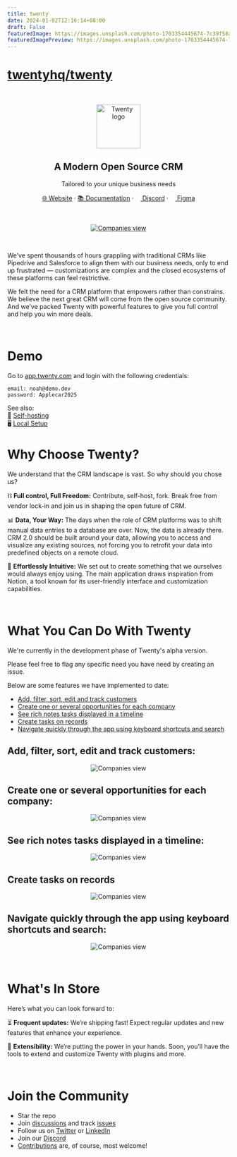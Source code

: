 ```yaml
---
title: twenty
date: 2024-01-02T12:16:14+08:00
draft: False
featuredImage: https://images.unsplash.com/photo-1703354445674-7c39f58a37ef?ixid=M3w0NjAwMjJ8MHwxfHJhbmRvbXx8fHx8fHx8fDE3MDQxNjg5NDh8&ixlib=rb-4.0.3
featuredImagePreview: https://images.unsplash.com/photo-1703354445674-7c39f58a37ef?ixid=M3w0NjAwMjJ8MHwxfHJhbmRvbXx8fHx8fHx8fDE3MDQxNjg5NDh8&ixlib=rb-4.0.3
---
```


# [twentyhq/twenty](https://github.com/twentyhq/twenty)


<br>
<p align="center">
  <a href="https://www.twenty.com">
    <img src="./packages/twenty-docs/static/img/logo-square-dark.svg" width="100px" alt="Twenty logo" />
  </a>
</p>

<h2 align="center" >A Modern Open Source CRM </h3>
<p align="center">Tailored to your unique business needs</p>

<p align="center"><a href="https://twenty.com">🌐 Website</a> · <a href="https://docs.twenty.com">📚 Documentation</a> ·  <a href="https://discord.gg/cx5n4Jzs57"><img src="./packages/twenty-docs/static/img/discord-icon.svg" width="12" height="12"/> Discord</a> · <a href="https://www.figma.com/file/xt8O9mFeLl46C5InWwoMrN/Twenty"><img src="./packages/twenty-docs/static/img/figma-icon.png"  width="12" height="12"/>  Figma</a><p>
<br />


<p align="center">
  <a href="https://www.twenty.com">
    <picture>
      <source media="(prefers-color-scheme: dark)" srcset="https://raw.githubusercontent.com/twentyhq/twenty/main/packages/twenty-docs/static/img/preview-dark.png">
      <source media="(prefers-color-scheme: light)" srcset="https://raw.githubusercontent.com/twentyhq/twenty/main/packages/twenty-docs/static/img/preview-light.png">
      <img src="./packages/twenty-docs/static/img/preview-light.png" alt="Companies view" />
    </picture>
  </a>
</p>
<br>

We’ve spent thousands of hours grappling with traditional CRMs like Pipedrive and Salesforce to align them with our business needs, only to end up frustrated — customizations are complex and the closed ecosystems of these platforms can feel restrictive.

We felt the need for a CRM platform that empowers rather than constrains. We believe the next great CRM will come from the open source community. And we’ve packed Twenty with powerful features to give you full control and help you win more deals. 

<br>

# Demo 
Go to <a href="https://app.twenty.com/">app.twenty.com</a> and login with the following credentials:
```
email: noah@demo.dev
password: Applecar2025
```

See also:  
🚀 [Self-hosting](https://docs.twenty.com/start/self-hosting/)  
🖥️ [Local Setup](https://docs.twenty.com/contributor/local-setup)  

# Why Choose Twenty?
We understand that the CRM landscape is vast. So why should you chose us?

⛓️ **Full control, Full Freedom:** Contribute, self-host, fork. Break free from vendor lock-in and join us in shaping the open future of CRM.

📊 **Data, Your Way:** The days when the role of CRM platforms was to shift manual data entries to a database are over. Now, the data is already there. CRM 2.0 should be built around your data, allowing you to access and visualize any existing sources, not forcing you to retrofit your data into predefined objects on a remote cloud.

🎨 **Effortlessly Intuitive:** We set out to create something that we ourselves would always enjoy using. The main application draws inspiration from Notion, a tool known for its user-friendly interface and customization capabilities.
<br>


<br>

# What You Can Do With Twenty
We're currently in the development phase of Twenty's alpha version.  

Please feel free to flag any specific need you have need by creating an issue.   

Below are some features we have implemented to date:

+ [Add, filter, sort, edit and track customers](#add-filter-sort-edit-and-track-customers)
+ [Create one or several opportunities for each company](#create-one-or-several-opportunities-for-each-company)
+ [See rich notes tasks displayed in a timeline](#see-rich-notes-tasks-displayed-in-a-timeline)
+ [Create tasks on records](#create-tasks-on-records)
+ [Navigate quickly through the app using keyboard shortcuts and search](#navigate-quickly-through-the-app-using-keyboard-shortcuts-and-search)

## Add, filter, sort, edit and track customers:

<p align="center">
    <picture>
      <source media="(prefers-color-scheme: dark)" srcset="https://raw.githubusercontent.com/twentyhq/twenty/main/packages/twenty-docs/static/img/visualise-customer-dark.png">
      <source media="(prefers-color-scheme: light)" srcset="https://raw.githubusercontent.com/twentyhq/twenty/main/packages/twenty-docs/static/img/visualise-customer-light.png">
      <img src="./packages/twenty-docs/static/img/visualise-customer-light.png" alt="Companies view" />
    </picture>
</p>

## Create one or several opportunities for each company:

<p align="center">
    <picture>
      <source media="(prefers-color-scheme: dark)" srcset="https://raw.githubusercontent.com/twentyhq/twenty/main/packages/twenty-docs/static/img/follow-your-deals-dark.png">
      <source media="(prefers-color-scheme: light)" srcset="https://raw.githubusercontent.com/twentyhq/twenty/main/packages/twenty-docs/static/img/follow-your-deals-light.png">
      <img src="./packages/twenty-docs/static/img/follow-your-deals-light.png" alt="Companies view" />
    </picture>
</p>

## See rich notes tasks displayed in a timeline:

<p align="center">
    <picture>
      <source media="(prefers-color-scheme: dark)" srcset="https://raw.githubusercontent.com/twentyhq/twenty/main/packages/twenty-docs/static/img/rich-notes-dark.png">
      <source media="(prefers-color-scheme: light)" srcset="https://raw.githubusercontent.com/twentyhq/twenty/main/packages/twenty-docs/static/img/rich-notes-light.png">
      <img src="./packages/twenty-docs/static/img/rich-notes-light.png" alt="Companies view" />
    </picture>
</p>

## Create tasks on records

<p align="center">
    <picture>
      <source media="(prefers-color-scheme: dark)" srcset="https://raw.githubusercontent.com/twentyhq/twenty/main/packages/twenty-docs/static/img/create-tasks-dark.png">
      <source media="(prefers-color-scheme: light)" srcset="https://raw.githubusercontent.com/twentyhq/twenty/main/packages/twenty-docs/static/img/create-tasks-light.png">
      <img src="./packages/twenty-docs/static/img/create-tasks-light.png" alt="Companies view" />
    </picture>
</p>


## Navigate quickly through the app using keyboard shortcuts and search:

<p align="center">
    <picture>
      <source media="(prefers-color-scheme: dark)" srcset="https://raw.githubusercontent.com/twentyhq/twenty/main/packages/twenty-docs/static/img/shortcut-navigation-dark.png">
      <source media="(prefers-color-scheme: light)" srcset="https://raw.githubusercontent.com/twentyhq/twenty/main/packages/twenty-docs/static/img/shortcut-navigation-light.png">
      <img src="./packages/twenty-docs/static/img/shortcut-navigation-light.png" alt="Companies view" />
    </picture>
</p>

<br>

# What's In Store

Here’s what you can look forward to:

⏳ **Frequent updates:** We’re shipping fast! Expect regular updates and new features that enhance your experience.

🔗 **Extensibility:** We’re putting the power in your hands. Soon, you’ll have the tools to extend and customize Twenty with plugins and more.

<br>

# Join the Community

- Star the repo
- Join [discussions](https://github.com/twentyhq/twenty/discussions) and track [issues](https://github.com/twentyhq/twenty/issues) 
- Follow us on [Twitter](https://twitter.com/twentycrm) or [LinkedIn](https://www.linkedin.com/company/twenty/) 
- Join our [Discord](https://discord.gg/cx5n4Jzs57)
- [Contributions](https://github.com/twentyhq/twenty/contribute) are, of course, most welcome! 


